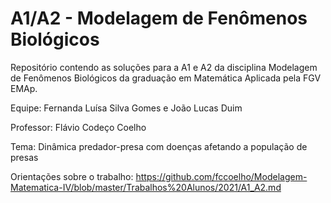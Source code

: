 # A1/A2 - Modelagem de Fenômenos Biológicos

Repositório contendo as soluções para a A1 e A2 da disciplina Modelagem de Fenômenos Biológicos da graduação em Matemática Aplicada pela FGV EMAp.

Equipe: Fernanda Luísa Silva Gomes e João Lucas Duim

Professor: Flávio Codeço Coelho

Tema: Dinâmica predador-presa com doenças afetando a população de presas

Orientações sobre o trabalho: https://github.com/fccoelho/Modelagem-Matematica-IV/blob/master/Trabalhos%20Alunos/2021/A1_A2.md
